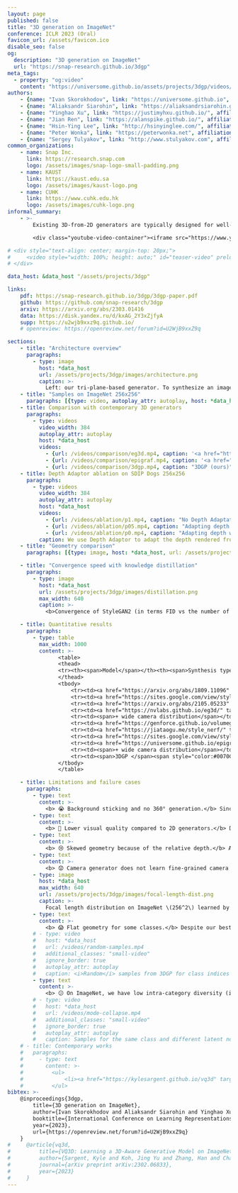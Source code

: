 ```yaml
---
layout: page
published: false
title: "3D generation on ImageNet"
conference: ICLR 2023 (Oral)
favicon_url: /assets/favicon.ico
disable_seo: false
og:
  description: "3D generation on ImageNet"
  url: "https://snap-research.github.io/3dgp"
meta_tags:
  - property: "og:video"
    content: "https://universome.github.io/assets/projects/3dgp/videos/teaser.mp4"
authors:
    - {name: "Ivan Skorokhodov", link: "https://universome.github.io", affiliations: [2], org: 1}
    - {name: "Aliaksandr Siarohin", link: "https://aliaksandrsiarohin.github.io/aliaksandr-siarohin-website/", affiliations: [1], org: 0}
    - {name: "Yinghao Xu", link: "https://justimyhxu.github.io/", affiliations: [3], org: 2}
    - {name: "Jian Ren", link: "https://alanspike.github.io/", affiliations: [1], org: 0}
    - {name: "Hsin-Ying Lee", link: "http://hsinyinglee.com/", affiliations: [1], org: 0}
    - {name: "Peter Wonka", link: "https://peterwonka.net", affiliations: [2], org: 1}
    - {name: "Sergey Tulyakov", link: "http://www.stulyakov.com", affiliations: [1], org: 0}
common_organizations:
    - name: Snap Inc.
      link: https://research.snap.com
      logo: /assets/images/snap-logo-small-padding.png
    - name: KAUST
      link: https://kaust.edu.sa
      logo: /assets/images/kaust-logo.png
    - name: CUHK
      link: https://www.cuhk.edu.hk
      logo: /assets/images/cuhk-logo.png
informal_summary:
    - >-
        Existing 3D-from-2D generators are typically designed for well-curated single-category datasets, where all the objects have (approximately) the same scale, 3D location and orientation, and the camera always points to the center of the scene. This makes them inapplicable to diverse, in-the-wild datasets of non-alignable scenes rendered from arbitrary camera poses. In this work, we develop a <i>3D generator with Generic Priors (3DGP)</i>: a 3D synthesis framework with more general assumptions about the training data, and show that it scales to very challenging datasets, like ImageNet. Our model is based on three new ideas. First, we incorporate an <i>inaccurate</i> off-the-shelf depth estimator into 3D GAN training via a special depth adaptation module to handle the imprecision. Then, we create a flexible camera model and a regularization strategy for it to learn its distribution parameters during training. Finally, we extend the recent ideas of transferring knowledge from pretrained classifiers into GANs for patch-wise trained models by employing a simple distillation-based technique on top of the discriminator. It achieves more stable training than the existing methods and speeds up the convergence by at least 40%. We explore our model on four datasets: SDIP Dogs 256x256, SDIP Elephants 256x256, LSUN Horses 256x256, and ImageNet 256x256 and demonstrate that 3DGP outperforms the recent state-of-the-art in terms of both texture and geometry quality.

        <div class="youtube-video-container"><iframe src="https://www.youtube.com/embed/2FwPhFnE1Wo"></iframe></div>

# <div style="text-align: center; margin-top: 20px;">
#     <video style="width: 100%; height: auto;" id="teaser-video" preload="auto" src="/assets/projects/epigraf/videos/teaser.mp4" type="video/mp4" controls loop></video>
# </div>

data_host: &data_host "/assets/projects/3dgp"

links:
    pdf: https://snap-research.github.io/3dgp/3dgp-paper.pdf
    github: https://github.com/snap-research/3dgp
    arxiv: https://arxiv.org/abs/2303.01416
    data: https://disk.yandex.ru/d/kxAG_2Y3xZjfyA
    supp: https://u2wjb9xxz9q.github.io/
    # openreview: https://openreview.net/forum?id=U2WjB9xxZ9q

sections:
    - title: "Architecture overview"
      paragraphs:
        - type: image
          host: *data_host
          url: /assets/projects/3dgp/images/architecture.png
          caption: >-
            Left: our tri-plane-based generator. To synthesize an image, we first sample camera parameters from a prior distribution and pass them to the camera generator. This gives the posterior camera parameters, used to render an image and its depth map. The depth adaptor mitigates the distribution gap between the rendered and the predicted depth. Right: our discriminator receives a 4-channel color-depth pair as an input. A fake sample consists of the RGB image and its (adapted) depth map. A real sample consists of a real image and its estimated depth. Our two-headed discriminator predicts adversarial scores and image features for knowledge distillation.
    - title: "Samples on ImageNet 256x256"
      paragraphs: [{type: video, autoplay_attr: autoplay, host: *data_host, url: /videos/ours/imagenet-more.mp4}]
    - title: Comparison with contemporary 3D generators
      paragraphs:
        - type: videos
          video_width: 384
          autoplay_attr: autoplay
          host: *data_host
          videos:
            - {url: /videos/comparison/eg3d.mp4, caption: '<a href="https://nvlabs.github.io/eg3d/" target="_blank">EG3D</a>'}
            - {url: /videos/comparison/epigraf.mp4, caption: '<a href="https://universome.github.io/epigraf" target="_blank">EpiGRAF</a>'}
            - {url: /videos/comparison/3dgp.mp4, caption: "3DGP (ours)"}
    - title: Depth Adaptor ablation on SDIP Dogs 256x256
      paragraphs:
        - type: videos
          video_width: 384
          autoplay_attr: autoplay
          host: *data_host
          videos:
            - {url: /videos/ablation/p1.mp4, caption: "No Depth Adaptator: FID<sub>2k</sub> = 12.2"}
            - {url: /videos/ablation/p05.mp4, caption: "Adapting depth with 50% probability: FID<sub>2k</sub> = 9.25"}
            - {url: /videos/ablation/p0.mp4, caption: "Adapting depth with 100% probability: FID<sub>2k</sub> = 8.13"}
          caption: We use Depth Adaptor to adapt the depth rendered from generated 3D scenes before passing them into Discriminator. Otherwise, Generator will be forced to fit prediction artifacts of the LeReS depth estimator. And Depth Adaptor prevents its errors from leaking into the learned geometry. This helps to improve the image quality — for more more complex datasets (e.g., ImageNet), training diverges if we train without the depth adaptor.
    - title: "Geometry comparison"
      paragraphs: [{type: image, host: *data_host, url: /assets/projects/3dgp/images/geometry.png}]

    - title: "Convergence speed with knowledge distillation"
      paragraphs:
        - type: image
          host: *data_host
          url: /assets/projects/3dgp/images/distillation.png
          max_width: 640
          caption: >-
            <b>Convergence of StyleGAN2 (in terms FID vs the number of real images seen by Discriminator) on ImageNet 128x128 for different knowledge distillation strategies.</b> We develop a general and efficient strategy of transferring external knowledge into the GAN model based on knowledge distillation. It consists in forcing the discriminator to predict features of a pre-trained ResNet50 model. This technique has just 1% of computational overhead compared to standard training, but allows to improve FID for both 2D and 3D generators by at least 40%. Compared to knowledge transfer through initialization (i.e., <a href="https://arxiv.org/abs/2111.01007" target="_blank">ProjectedGANs</a>), it does not restrict the discriminator's architecture, and we can combine it with patch-wise training or using depth maps as the 4-th input channel.

    - title: Quantitative results
      paragraphs:
        - type: table
          max_width: 1000
          content: >-
                <table>
                <thead>
                <tr><th><span>Model</span></th><th><span>Synthesis type</span></th><th><span>FID ↓</span></th><th><span>Inception Score ↑</span></th><th><span>Training cost (A100 GPU days) ↓</span></th></tr>
                </thead>
                <tbody>
                    <tr><td><a href="https://arxiv.org/abs/1809.11096" target="_blank">BigGAN</a></td><td><span>2D</span></td><td><span>8.7</span></td><td><span>142.3</span></td><td><span>60</span></td></tr>
                    <tr><td><a href="https://sites.google.com/view/stylegan-xl/" target="_blank">StyleGAN-XL</a></td><td><span>2D</span></td><td><span>2.3</span></td><td><span>265.1</span></td><td><span>163+</span></td></tr>
                    <tr><td><a href="https://arxiv.org/abs/2105.05233" target="_blank">ADM</a></td><td><span>2D</span></td><td><span>4.59</span></td><td><span>186.7</span></td><td><span>458</span></td></tr>
                    <tr><td><a href="https://nvlabs.github.io/eg3d/" target="_blank">EG3D</a></td><td><span>3D-aware</span></td><td><span>26.7</span></td><td><span>61.4</span></td><td><span>18.7</span></td></tr>
                    <tr><td><span>+ wide camera distribution</span></td><td><span>3D-aware</span></td><td><span>25.6</span></td><td><span>57.3</span></td><td><span>18.7</span></td></tr>
                    <tr><td><a href="https://genforce.github.io/volumegan/" target="_blank">VolumeGAN</a></td><td><span>3D-aware</span></td><td><span>77.68</span></td><td><span>19.56</span></td><td><span>15.17</span></td></tr>
                    <tr><td><a href="https://jiataogu.me/style_nerf/" target="_blank">StyleNeRF</a></td><td><span>3D-aware</span></td><td><span>56.64</span></td><td><span>21.80</span></td><td><span>20.55</span></td></tr>
                    <tr><td><a href="https://sites.google.com/view/stylegan-xl/" target="_blank">StyleGAN-XL</a> + <a href="https://shihmengli.github.io/3D-Photo-Inpainting/" target="_blank">3DPhoto</a></td><td><span>3D-aware</span></td><td><span>116.9</span></td><td><span>9.47</span></td><td><span>165+</span></td></tr>
                    <tr><td><a href="https://universome.github.io/epigraf" target="_blank">EpiGRAF</a></td><td><span>3D</span></td><td><span>47.56</span></td><td><span>26.68</span></td><td><span>15.9</span></td></tr>
                    <tr><td><span>+ wide camera distribution</span></td><td><span>3D</span></td><td><span>58.17</span></td><td><span>20.36</span></td><td><span>15.9</span></td></tr>
                    <tr><td><span>3DGP </span><span style="color:#0070C0">(ours)</span></td><td><span>3D</span></td><td><span>19.71</span></td><td><span>124.8</span></td><td><span>28</span></td></tr>
                </tbody>
                </table>

    - title: Limitations and failure cases
      paragraphs:
        - type: text
          content: >-
            <b> 😭 Background sticking and no 360° generation.</b> Since we use . The contemporary <a href="https://kylesargent.github.io/vq3d" target="_blank">VQ3D</a> generator used <a href="https://arxiv.org/abs/2111.12077" target="_blank">Mip-NeRF-360</a>'s coordinates contraction to fit an onbounded scene into tri-planes' \([-1, 1]^3\) cube. We believe it could be help with background sticking. For 360 generation, one needs supervision for side-views, which could be obtained via <a href="https://dreamfusion3d.github.io/" target="_blank">DreamFusion</a>-like guidance by a general-purpose text-to-image 2D diffusion model.
        - type: text
          content: >-
            <b> 😬 Lower visual quality compared to 2D generators.</b> Despite providing a more reasonable representation of the underlining scene, 3D generators still have a lower visual quality compared to 2D generators. Closing this gap is essential for a wide adaptation of 3D generators.
        - type: text
          content: >-
            <b> 😢 Skewed geometry because of the relative depth.</b> At the time of project development, there were no general-purpose metric depth estimators available, that's why we used <a href="https://github.com/aim-uofa/AdelaiDepth/" target="_blank">LeReS</a>, which is a relative depth estimator. This does not give good guidance since the recovered 3D shapes from a relative depth estimator are skewed. But recently, there started to appear general-purpose metric depth estimators (e.g., <a href="https://arxiv.org/abs/2302.12288" target="_blank">ZoeDepth</a>).
        - type: text
          content: >-
            <b> 😟 Camera generator does not learn fine-grained camera control on complex datasets.</b> While our camera generator is conditioned on the class label, and, in theory, it should be able to perform fine-grained control over the class focal length distributions (which is natural since landscape panoramas and close-up view of a coffee mug typically have different focal lengths), we observed that it is doing this only for controlled experiments (e.g., on <a href="https://github.com/universome/megascans-rendering" target="_blank">Megascans Food</a> \(128^2\)). For ImageNet, we didn't observed that our Generator does not learn any fine-grained control over FoV. We attribute this problem to the implicit bias of the generator to produce large-FoV images due to tri-planes parametrization. Tri-planes define a limited volume box in space, and close-up renderings with large focal length would utilize fewer tri-plane features, hence using less generator’s capacity. This is why 3DGP attempts to perform modeling with larger field-of-view values.
        - type: image
          host: *data_host
          max_width: 640
          url: /assets/projects/3dgp/images/focal-length-dist.png
          caption: >-
            Focal length distribution on ImageNet \(256^2\) learned by our Camera Generator. The blue solid line is the mean values, while lower/upper curves are 0.05 and 0.95 quantiles, respectively.
        - type: text
          content: >-
            <b> 😱 Flat geometry for some classes.</b> Despite our best efforts to enable rich geometry guidance, we noticed that our tri-plane-based generator is still inherently biased towards producing flat shapes (which was also noticed by <a href="https://nvlabs.github.io/eg3d/" target="_blank">EG3D</a> and <a href="https://xiaoming-zhao.github.io/projects/gmpi/" target="_blank">GMPI</a>).
        # - type: video
        #   host: *data_host
        #   url: /videos/random-samples.mp4
        #   additional_classes: "small-video"
        #   ignore_border: true
        #   autoplay_attr: autoplay
        #   caption: <i>Random</i> samples from 3DGP for class indices 1-8, seed=0.
        - type: text
          content: >-
            <b> 😕 On ImageNet, we have low intra-category diversity (i.e., notorious GAN mode collapse).</b> We observed that our Generator is biased towards producing low intra-class diversity. We attribute this to two reasons: 1) generating 3D is considerably more difficult than generating 2D and thus requires more capacity, but our Generator is relatively small even compared to 2D ImageNet generators; 2) it is more difficult for Discriminator to detect a mode collapse when the same shape is rendered from different camera positions and thus creating the effect of multiple different images. At the same time, we didn't observe any mode collapse issue on other datasets.
        # - type: video
        #   host: *data_host
        #   url: /videos/mode-collapse.mp4
        #   additional_classes: "small-video"
        #   ignore_border: true
        #   autoplay_attr: autoplay
        #   caption: Samples for the same class and different latent noise vectors.
    # - title: Contemporary works
    #   paragraphs:
    #     - type: text
    #       content: >-
    #         <ul>
    #             <li><a href="https://kylesargent.github.io/vq3d" target="_blank">VQ3D: Learning a 3D-Aware Generative Model on ImageNet</a> by Sargent et al.</li>
    #         </ul>
bibtex: >-
    @inproceedings{3dgp,
        title={3D generation on ImageNet},
        author={Ivan Skorokhodov and Aliaksandr Siarohin and Yinghao Xu and Jian Ren and Hsin-Ying Lee and Peter Wonka and Sergey Tulyakov},
        booktitle={International Conference on Learning Representations},
        year={2023},
        url={https://openreview.net/forum?id=U2WjB9xxZ9q}
    }
#     @article{vq3d,
#         title={VQ3D: Learning a 3D-Aware Generative Model on ImageNet},
#         author={Sargent, Kyle and Koh, Jing Yu and Zhang, Han and Chang, Huiwen and Herrmann, Charles and Srinivasan, Pratul and Wu, Jiajun and Sun, Deqing},
#         journal={arXiv preprint arXiv:2302.06833},
#         year={2023}
#     }
---
```

